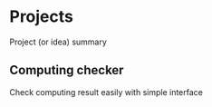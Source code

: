 # Projects
Project (or idea) summary

## Computing checker
Check computing result easily with simple interface
